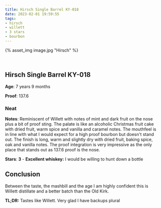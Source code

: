 ```yaml
---
title: Hirsch Single Barrel KY-018
date: 2023-02-01 19:59:55
tags:
- hirsch
- willett
- 3 stars
- bourbon
---
```



{% asset_img image.jpg "Hirsch" %}

&nbsp;

## Hirsch Single Barrel KY-018

**Age**: 7 years 9 months

**Proof**: 137.6

### Neat

**Notes**: Reminiscent of Willett with notes of mint and dark fruit on the nose plus a bit of proof sting. The palate is like an alcoholic Christmas fruit cake with dried fruit, warm spice and vanilla and caramel notes. The mouthfeel is in line with what I would expect for a high proof bourbon but doesn't stand out. The finish is long, warm and slightly dry with dried fruit, baking spice, oak and vanilla notes. The proof integration is very impressive as the only place that stands out as 137.6 proof is the nose. 


**Stars**: **3** - **Excellent whiskey:** I would be willing to hunt down a bottle


## Conclusion


Between the taste, the mashbill and the age I am highly confident this is Willett distillate and a better batch than the Old Kirk.


**TL;DR:** Tastes like Willett. Very glad I have backups plural



